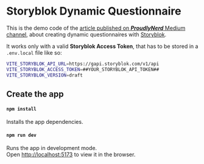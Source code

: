 # Storyblok Dynamic Questionnaire

This is the demo code of the [article published on **_ProudlyNerd_** Medium channel](https://proudlynerd.vidiemme.it/building-interactive-surveys-a-step-by-step-guide-to-crafting-dynamic-questionnaires-with-8063ce8f7500), about creating dynamic questionnaires with [Storyblok](https://www.storyblok.com/).

It works only with a valid **Storyblok Access Token**, that has to be stored in a `.env.local` file like so:

```bash
VITE_STORYBLOK_API_URL=https://gapi.storyblok.com/v1/api
VITE_STORYBLOK_ACCESS_TOKEN=##YOUR_STORYBLOK_API_TOKEN##
VITE_STORYBLOK_VERSION=draft
```

## Create the app

#### `npm install`

Installs the app dependencies.

#### `npm run dev`

Runs the app in development mode.<br>
Open [http://localhost:5173](http://localhost:5173) to view it in the browser.
